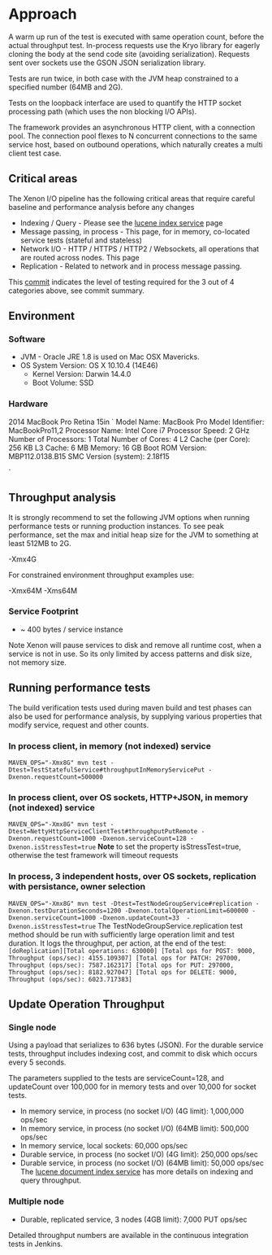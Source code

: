# Approach
A warm up run of the test is executed with same operation count, before the actual throughput test. 
In-process requests use the Kryo library for eagerly cloning the body at the send code site (avoiding serialization). Requests sent over sockets use the GSON JSON serialization library. 

Tests are run twice, in both case with the JVM heap constrained to a specified number (64MB and 2G).

Tests on the loopback interface are used to quantify the HTTP socket processing path (which uses the non blocking I/O APIs).

The framework provides an asynchronous HTTP client, with a connection pool. The connection pool flexes to N concurrent connections to the same service host, based on outbound operations, which naturally creates a multi client test case.

## Critical areas

The Xenon I/O pipeline has the following critical areas that require careful baseline and performance analysis before any changes
 * Indexing / Query - Please see the [lucene index service](LuceneDocumentIndexService) page
 * Message passing, in process - This page, for in memory, co-located service tests (stateful and stateless)
 * Network I/O - HTTP / HTTPS / HTTP2 / Websockets, all operations that are routed across nodes. This page
 * Replication - Related to network and in process message passing.

This [commit](https://github.com/vmware/xenon/commit/57e0b064a11760089520a55e571f124ffd415ce3) indicates the level of testing required for the 3 out of 4 categories above, see commit summary.

## Environment
### Software

* JVM - Oracle JRE 1.8 is used on Mac OSX Mavericks.
* OS System Version:	OS X 10.10.4 (14E46)
  *  Kernel Version:	Darwin 14.4.0
  *  Boot Volume:	SSD

### Hardware
2014 MacBook Pro Retina 15in
`
  Model Name:	MacBook Pro
  Model Identifier:	MacBookPro11,2
  Processor Name:	Intel Core i7
  Processor Speed:	2 GHz
  Number of Processors:	1
  Total Number of Cores:	4
  L2 Cache (per Core):	256 KB
  L3 Cache:	6 MB
  Memory:	16 GB
  Boot ROM Version:	MBP112.0138.B15
  SMC Version (system):	2.18f15
 
`

## Throughput analysis
It is strongly recommend to set the following JVM options when running performance tests or running production instances. To see peak performance, set the max and initial heap size for the JVM to something at least 512MB to 2G.

-Xmx4G

For constrained environment throughput examples use:

-Xmx64M
-Xms64M

### Service Footprint
 * ~ 400 bytes / service instance

Note Xenon will pause services to disk and remove all runtime cost, when a service is not in use. So its only limited by access patterns and disk size, not memory size.

## Running performance tests

The build verification tests used during maven build and test phases can also be used for performance analysis, by supplying various properties that modify service, request and other counts.

### In process client, in memory (not indexed) service
`
MAVEN_OPS="-Xmx8G" mvn test -Dtest=TestStatefulService#throughputInMemoryServicePut -Dxenon.requestCount=500000
`

### In process client, over OS sockets, HTTP+JSON, in memory (not indexed) service
`
MAVEN_OPS="-Xmx8G" mvn test -Dtest=NettyHttpServiceClientTest#throughputPutRemote -Dxenon.requestCount=1000 -Dxenon.serviceCount=128 -Dxenon.isStressTest=true
`
**Note** to set the property isStressTest=true, otherwise the test framework will timeout requests

### In process, 3 independent hosts, over OS sockets, replication with persistance, owner selection
`
MAVEN_OPS="-Xmx8G" mvn test -Dtest=TestNodeGroupService#replication -Dxenon.testDurationSeconds=1200 -Dxenon.totalOperationLimit=600000 -Dxenon.serviceCount=1000 -Dxenon.updateCount=33  -Dxenon.isStressTest=true
`
The TestNodeGroupService.replication test method should be run with sufficiently large operation limit and test duration.
It logs the throughput, per action, at the end of the test:
`
[doReplication][Total operations: 630000]
[Total ops for POST: 9000, Throughput (ops/sec): 4155.109307]
[Total ops for PATCH: 297000, Throughput (ops/sec): 7587.162317]
[Total ops for PUT: 297000, Throughput (ops/sec): 8182.927047]
[Total ops for DELETE: 9000, Throughput (ops/sec): 6023.717383]
`

## Update Operation Throughput

### Single node
Using a payload that serializes to 636 bytes (JSON). For the durable service tests, throughput includes indexing cost, and commit to disk which occurs every 5 seconds.

The parameters supplied to the tests are serviceCount=128, and updateCount over 100,000 for in memory tests and over 10,000 for socket tests.

 * In memory service, in process (no socket I/O) (4G limit): 1,000,000 ops/sec
 * In memory service, in process (no socket I/O) (64MB limit): 500,000 ops/sec
 * In memory service, local sockets: 60,000 ops/sec
 * Durable service, in process (no socket I/O) (4G limit): 250,000 ops/sec
 * Durable service, in process (no socket I/O) (64MB limit): 50,000 ops/sec
The [lucene document index service](./luceneDocumentIndexService#performance) has more details on indexing and query throughput.

### Multiple node
 * Durable, replicated service, 3 nodes (4GB limit): 7,000 PUT ops/sec

Detailed throughput numbers are available in the continuous integration tests in Jenkins.